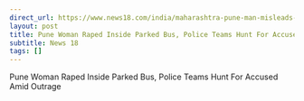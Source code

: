 ```yaml
---
direct_url: https://www.news18.com/india/maharashtra-pune-man-misleads-woman-passenger-to-isolated-bus-rapes-her-absconding-police-investigation-arrest-9241562.html
layout: post
title: Pune Woman Raped Inside Parked Bus, Police Teams Hunt For Accused Amid Outrage
subtitle: News 18
tags: []
---
```


Pune Woman Raped Inside Parked Bus, Police Teams Hunt For Accused Amid Outrage
